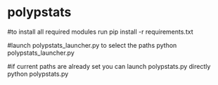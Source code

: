 # polypstats

#to install all required modules run
pip install -r requirements.txt

#launch polypstats_launcher.py to select the paths
python polypstats_launcher.py

#if current paths are already set you can launch polypstats.py directly
python polypstats.py



